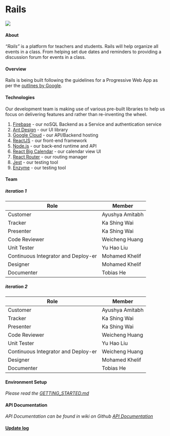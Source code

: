 # Rails

![](https://api.travis-ci.com/CSC59939/Rails.svg?branch=master)
#### About  
_“Rails”_ is a platform for teachers and students. Rails will help organize all events in a class. From
helping set due dates and reminders to providing a discussion forum for events in a class.  

#### Overview
Rails is being built following the guidelines for a Progressive Web App as per the [outlines by Google](https://developers.google.com/web/fundamentals/codelabs/your-first-pwapp/). 

#### Technologies
Our development team is making use of various pre-built libraries to help us focus on delivering features and rather than re-inventing the wheel.

1. [Firebase](https://firebase.google.com) - our noSQL Backend as a Service and authentication service
2. [Ant Design](https://ant.design/) - our UI library
3. [Google Cloud](https://cloud.google.com) - our API/Backend hosting
4. [ReactJS](https://reactjs.org/) - our front-end framework
5. [Node.js](http://nodejs.org) - our back-end runtime and API 
6. [React Big Calendar](https://github.com/intljusticemission/react-big-calendar) - our calendar view UI
7. [React Router](https://reacttraining.com/react-router/web/guides/quick-start) - our routing manager
8. [Jest](https://jestjs.io/) - our testing tool
9. [Enzyme](https://airbnb.io/enzyme/) - our testing tool

#### Team  
##### iteration 1
| Role | Member |  
|------|--------|
|Customer|Ayushya Amitabh|
|Tracker|Ka Shing Wai|
|Presenter|Ka Shing Wai|
|Code Reviewer|Weicheng Huang|
|Unit Tester|Yu Hao Liu|
|Continuous Integrator and Deploy-er|Mohamed Khelif|
|Designer|Mohamed Khelif|
|Documenter|Tobias He|

##### iteration 2
| Role | Member |  
|------|--------|
|Customer|Ayushya Amitabh|
|Tracker|Ka Shing Wai|
|Presenter|Ka Shing Wai|
|Code Reviewer|Weicheng Huang|
|Unit Tester|Yu Hao Liu|
|Continuous Integrator and Deploy-er|Weicheng Huang|
|Designer|Mohamed Khelif|
|Documenter|Tobias He|

#### Environment Setup
_Please read the [GETTING_STARTED.md](./GETTING_STARTED.md)_

#### API Documentation
_API Documentation can be found in wiki on Github [API Documentation](https://github.com/CSC59939/Rails/wiki/API-Documentation)_

#### [Update log](https://github.com/CSC59939/Rails/wiki/Project-Updates)
